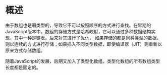 # 概述
由于数组也是弱类型的，导致它不可以按照顺序的方式进行查找。在早期的JavaScript版本中，数组的存储方式是哈希映射，它可以通过多种数据结构实现，其中一种是链表。后来对其进行了优化， 如果存储的都是同种类型的数据，则以连续的方式进行存储；如果插入不同类型数据，即使编译器（JIT）则重新以原来方式存储数组。

随着JavaScript的发展，后期又加入了类型化数组。类型化数组的所有数组类型长度都是固定的。